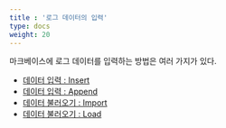 ```yaml
---
title : '로그 데이터의 입력'
type: docs
weight: 20
---
```


마크베이스에 로그 데이터를 입력하는 방법은 여러 가지가 있다.

* [데이터 입력 : Insert](./insert-data)
* [데이터 입력 : Append](./append-data)
* [데이터 불러오기 : Import](./import-data)
* [데이터 불러오기 : Load](./load-data)

